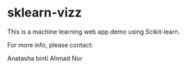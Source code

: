 # sklearn-vizz

This is a machine learning web app demo using Scikit-learn.

For more info, please contact:

Anatasha binti Ahmad Nor
